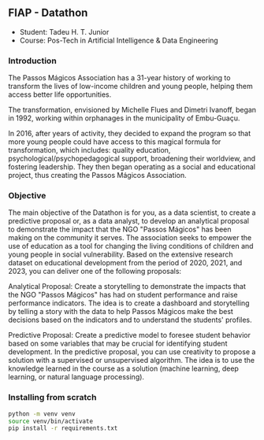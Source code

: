 ## FIAP - Datathon

- Student: Tadeu H. T. Junior
- Course: Pos-Tech in Artificial Intelligence & Data Engineering

### Introduction

The Passos Mágicos Association has a 31-year history of working to transform the lives of low-income children and young people, helping them access better life opportunities.

The transformation, envisioned by Michelle Flues and Dimetri Ivanoff, began in 1992, working within orphanages in the municipality of Embu-Guaçu.

In 2016, after years of activity, they decided to expand the program so that more young people could have access to this magical formula for transformation, which includes: quality education, psychological/psychopedagogical support, broadening their worldview, and fostering leadership. They then began operating as a social and educational project, thus creating the Passos Mágicos Association.

### Objective

The main objective of the Datathon is for you, as a data scientist, to create a predictive proposal or, as a data analyst, to develop an analytical proposal to demonstrate the impact that the NGO "Passos Mágicos" has been making on the community it serves. The association seeks to empower the use of education as a tool for changing the living conditions of children and young people in social vulnerability. Based on the extensive research dataset on educational development from the period of 2020, 2021, and 2023, you can deliver one of the following proposals:

Analytical Proposal: Create a storytelling to demonstrate the impacts that the NGO "Passos Mágicos" has had on student performance and raise performance indicators. The idea is to create a dashboard and storytelling by telling a story with the data to help Passos Mágicos make the best decisions based on the indicators and to understand the students' profiles.

Predictive Proposal: Create a predictive model to foresee student behavior based on some variables that may be crucial for identifying student development. In the predictive proposal, you can use creativity to propose a solution with a supervised or unsupervised algorithm. The idea is to use the knowledge learned in the course as a solution (machine learning, deep learning, or natural language processing).

### Installing from scratch

```bash
python -m venv venv
source venv/bin/activate
pip install -r requirements.txt
```
